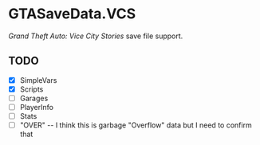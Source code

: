 # GTASaveData.VCS
*Grand Theft Auto: Vice City Stories* save file support.

## TODO
- [x] SimpleVars
- [x] Scripts
- [ ] Garages
- [ ] PlayerInfo
- [ ] Stats
- [ ] "OVER" -- I think this is garbage "Overflow" data but I need to confirm that

